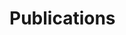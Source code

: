 # Publications

<!--

## PhD Thesis

[Optimization Methods for Quadratic Inverse Problems: Phase Retrieval and MISO Channel Tracking](https://lbezone.hkust.edu.hk/bib/991012615563303412) `HKUST 2018`

## Journal Papers

1. [MISO Channel Estimation and Tracking from Received Signal Strength Feedback](https://ieeexplore.ieee.org/abstract/document/8253866) `TSP 2018`<br>**Tianyu Qiu**, Xiao Fu, Nicholas D. Sidiropoulos, Daniel P. Palomar
1. [Undersampled Sparse Phase Retrieval via Majorization–Minimization](https://ieeexplore.ieee.org/abstract/document/8017486) `TSP 2017`<br>**Tianyu Qiu**, Daniel P. Palomar
1. [PRIME: Phase Retrieval via Majorization-Minimization](https://ieeexplore.ieee.org/abstract/document/7499815) `TSP 2016`<br>**Tianyu Qiu**, Prabhu Babu, Daniel P. Palomar

## Conference Papers

1. [PRIME: Phase retrieval via majorization-minimization technique](https://ieeexplore.ieee.org/abstract/document/7421435) `Asilomar 2015`<br>**Tianyu Qiu**, Prabhu Babu, Daniel P. Palomar

## Patents

1. CN202311871869.9, 面向传输错误数据的协作式电磁信号检测方法以及装置<br>周睿, 蒲文强, 赵立成, **邱添羽**, 薛烨, 史清江
1. CN202311868026.3, 面向不完整数据的协作式电磁信号检测方法以及装置<br>周睿, 蒲文强, 赵立成, **邱添羽**, 薛烨, 史清江
1. CN202311600346.0, 行人重识别网络模型生成方法、装置、计算机设备及介质<br>毛经纬, **邱添羽**, 李航, 史清江
1. CN202311590492.X, 无人机数传信号增强方法、装置、设备及存储介质<br>周富强, **邱添羽**, 毛经纬, 祝文鑫, 史清江
1. CN202311586605.9, 基于图神经网络的异常视频检测方法以及系统<br>郭增柱, **邱添羽**, 李航, 史清江
1. CN202311583480.4, 审核标签配置策略生成方法、装置、设备及存储介质<br>周维聪, **邱添羽**, 李航, 史清江
1. CN202311546643.1, 基于心肺音分离的心肺音数据检测方法、装置、设备及介质<br>倪杉杉, **邱添羽**, 李航, 李哲, 史清江
1. CN202311320094.6, 基于卷积神经网络的分布式检测概率函数估计方法、装置<br>**邱添羽**, 张泽慧, 周睿, 蒲文强, 赵立成, 史清江
1. CN202310694551.1, 一种空间两级分布式稳健波束合成方法<br>赵立成, 骆豪, 周睿, 蒲文强, **邱添羽**, 史清江
1. CN202310351323.4, 一种因子低秩结构约束下的图估计方法以及装置<br>周睿, **邱添羽**, 赵立成, 蒲文强, 薛烨, 史清江
1. ZL202310232737.5, 电力负荷分解分析方法、系统、计算机设备及存储介质 `granted`<br>祝久煜, **邱添羽**, 李航, 李哲, 周睿, 赵立成, 蒲文强, 史清江
1. ZL202310094544.8, 一种人脸识别方法、装置、计算机设备及存储介质 `granted`<br>**邱添羽**, 周睿, 赵立成, 史清江
1. CN202211520509.X, 一种基于正向相关先验信息的协方差矩阵估计方法<br>赵立成, 周睿, 蒲文强, **邱添羽**, 史清江
1. ZL202110416531.9, 软壳有核水果去核去壳生产线的位姿调整设备的控制方法 `granted`<br>黄欣, **邱添羽**, 陈镭
1. ZL202120642620.0, 软壳有核水果去核去壳生产线的位姿调整设备 `granted`<br>黄欣, 刘开锋, **邱添羽**, 陈镭
1. CN202110218144.4, 销售门店消费数据的统计方法、设备、介质以及程序产品<br>**邱添羽**, 吴子凡, 李敏镭, 黄阳琨, 张潮宇, 吴泽衡, 周古月, 徐倩, 杨强
1. CN202110218137.4, 门店访客信息的架构方法、装置、设备、介质及程序产品<br>**邱添羽**, 吴泽衡, 周古月, 徐倩, 杨强
1. CN202110218129.X, 门店访客信息的架构方法、装置、设备、介质及程序产品<br>**邱添羽**, 吴泽衡, 周古月, 徐倩, 杨强
1. CN202010130797.2, 基于养殖业的地方评价方法、装置、设备及存储介质<br>**邱添羽**, 周古月, 吴泽衡, 徐倩, 杨强
1. CN202010130757.8, 养殖场风险预测方法、装置、设备及存储介质<br>**邱添羽**, 周古月, 吴泽衡, 徐倩, 杨强
1. CN201910710509.8, 图像处理方法、装置及电子设备<br>**邱添羽**, 田先润, 吕仰铭, 李骈臻, 张伟

-->

